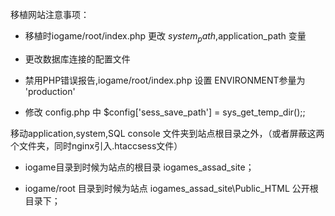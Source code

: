 移植网站注意事项：



* 移植时iogame/root/index.php 更改 $system_path,$application_path 变量

* 更改数据库连接的配置文件

* 禁用PHP错误报告,iogame/root/index.php 设置 ENVIRONMENT参量为 'production'

* 修改 config.php 中 $config['sess_save_path'] =  sys_get_temp_dir();;

   
移动application,system,SQL console 文件夹到站点根目录之外，（或者屏蔽这两个文件夹，同时nginx引入.htaccsess文件）

* iogame目录到时候为站点的根目录 iogames_assad_site；  

* iogame/root 目录到时候为站点 iogames_assad_site\Public_HTML 公开根目录下；


  


